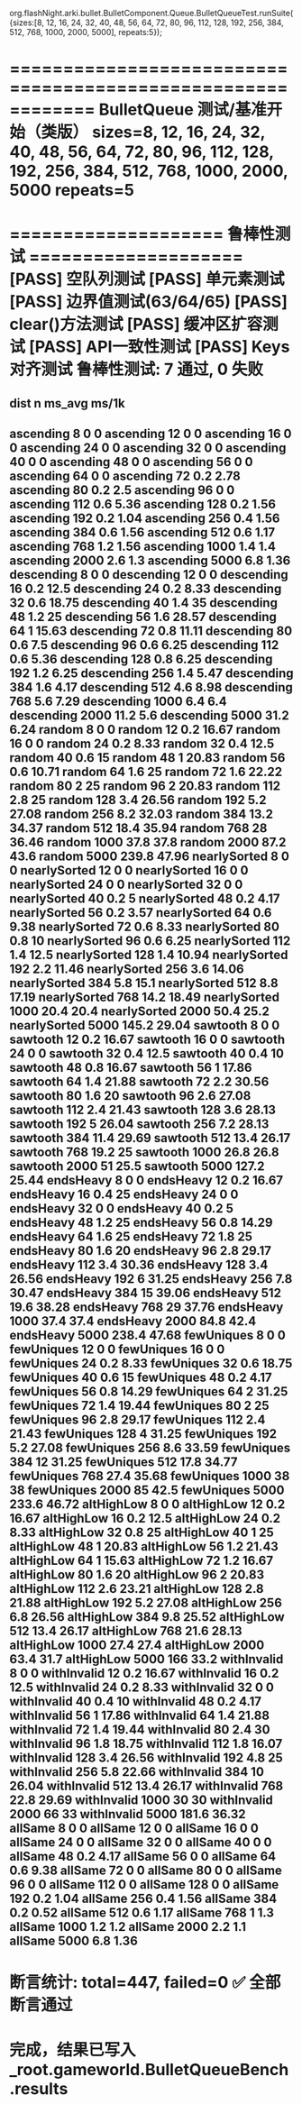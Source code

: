 ﻿org.flashNight.arki.bullet.BulletComponent.Queue.BulletQueueTest.runSuite({sizes:[8, 12, 16, 24, 32, 40, 48, 56, 64, 72, 80, 96, 112, 128, 192, 256, 384, 512, 768, 1000, 2000, 5000], repeats:5});

============================================================
 BulletQueue 测试/基准开始（类版）
 sizes=8, 12, 16, 24, 32, 40, 48, 56, 64, 72, 80, 96, 112, 128, 192, 256, 384, 512, 768, 1000, 2000, 5000  repeats=5
============================================================

==================== 鲁棒性测试 ====================
[PASS] 空队列测试
[PASS] 单元素测试
[PASS] 边界值测试(63/64/65)
[PASS] clear()方法测试
[PASS] 缓冲区扩容测试
[PASS] API一致性测试
[PASS] Keys对齐测试
鲁棒性测试: 7 通过, 0 失败
====================================================

dist          n      ms_avg    ms/1k
------------------------------------------------------------
ascending     8      0         0
ascending     12     0         0
ascending     16     0         0
ascending     24     0         0
ascending     32     0         0
ascending     40     0         0
ascending     48     0         0
ascending     56     0         0
ascending     64     0         0
ascending     72     0.2       2.78
ascending     80     0.2       2.5
ascending     96     0         0
ascending     112    0.6       5.36
ascending     128    0.2       1.56
ascending     192    0.2       1.04
ascending     256    0.4       1.56
ascending     384    0.6       1.56
ascending     512    0.6       1.17
ascending     768    1.2       1.56
ascending     1000   1.4       1.4
ascending     2000   2.6       1.3
ascending     5000   6.8       1.36
descending    8      0         0
descending    12     0         0
descending    16     0.2       12.5
descending    24     0.2       8.33
descending    32     0.6       18.75
descending    40     1.4       35
descending    48     1.2       25
descending    56     1.6       28.57
descending    64     1         15.63
descending    72     0.8       11.11
descending    80     0.6       7.5
descending    96     0.6       6.25
descending    112    0.6       5.36
descending    128    0.8       6.25
descending    192    1.2       6.25
descending    256    1.4       5.47
descending    384    1.6       4.17
descending    512    4.6       8.98
descending    768    5.6       7.29
descending    1000   6.4       6.4
descending    2000   11.2      5.6
descending    5000   31.2      6.24
random        8      0         0
random        12     0.2       16.67
random        16     0         0
random        24     0.2       8.33
random        32     0.4       12.5
random        40     0.6       15
random        48     1         20.83
random        56     0.6       10.71
random        64     1.6       25
random        72     1.6       22.22
random        80     2         25
random        96     2         20.83
random        112    2.8       25
random        128    3.4       26.56
random        192    5.2       27.08
random        256    8.2       32.03
random        384    13.2      34.37
random        512    18.4      35.94
random        768    28        36.46
random        1000   37.8      37.8
random        2000   87.2      43.6
random        5000   239.8     47.96
nearlySorted  8      0         0
nearlySorted  12     0         0
nearlySorted  16     0         0
nearlySorted  24     0         0
nearlySorted  32     0         0
nearlySorted  40     0.2       5
nearlySorted  48     0.2       4.17
nearlySorted  56     0.2       3.57
nearlySorted  64     0.6       9.38
nearlySorted  72     0.6       8.33
nearlySorted  80     0.8       10
nearlySorted  96     0.6       6.25
nearlySorted  112    1.4       12.5
nearlySorted  128    1.4       10.94
nearlySorted  192    2.2       11.46
nearlySorted  256    3.6       14.06
nearlySorted  384    5.8       15.1
nearlySorted  512    8.8       17.19
nearlySorted  768    14.2      18.49
nearlySorted  1000   20.4      20.4
nearlySorted  2000   50.4      25.2
nearlySorted  5000   145.2     29.04
sawtooth      8      0         0
sawtooth      12     0.2       16.67
sawtooth      16     0         0
sawtooth      24     0         0
sawtooth      32     0.4       12.5
sawtooth      40     0.4       10
sawtooth      48     0.8       16.67
sawtooth      56     1         17.86
sawtooth      64     1.4       21.88
sawtooth      72     2.2       30.56
sawtooth      80     1.6       20
sawtooth      96     2.6       27.08
sawtooth      112    2.4       21.43
sawtooth      128    3.6       28.13
sawtooth      192    5         26.04
sawtooth      256    7.2       28.13
sawtooth      384    11.4      29.69
sawtooth      512    13.4      26.17
sawtooth      768    19.2      25
sawtooth      1000   26.8      26.8
sawtooth      2000   51        25.5
sawtooth      5000   127.2     25.44
endsHeavy     8      0         0
endsHeavy     12     0.2       16.67
endsHeavy     16     0.4       25
endsHeavy     24     0         0
endsHeavy     32     0         0
endsHeavy     40     0.2       5
endsHeavy     48     1.2       25
endsHeavy     56     0.8       14.29
endsHeavy     64     1.6       25
endsHeavy     72     1.8       25
endsHeavy     80     1.6       20
endsHeavy     96     2.8       29.17
endsHeavy     112    3.4       30.36
endsHeavy     128    3.4       26.56
endsHeavy     192    6         31.25
endsHeavy     256    7.8       30.47
endsHeavy     384    15        39.06
endsHeavy     512    19.6      38.28
endsHeavy     768    29        37.76
endsHeavy     1000   37.4      37.4
endsHeavy     2000   84.8      42.4
endsHeavy     5000   238.4     47.68
fewUniques    8      0         0
fewUniques    12     0         0
fewUniques    16     0         0
fewUniques    24     0.2       8.33
fewUniques    32     0.6       18.75
fewUniques    40     0.6       15
fewUniques    48     0.2       4.17
fewUniques    56     0.8       14.29
fewUniques    64     2         31.25
fewUniques    72     1.4       19.44
fewUniques    80     2         25
fewUniques    96     2.8       29.17
fewUniques    112    2.4       21.43
fewUniques    128    4         31.25
fewUniques    192    5.2       27.08
fewUniques    256    8.6       33.59
fewUniques    384    12        31.25
fewUniques    512    17.8      34.77
fewUniques    768    27.4      35.68
fewUniques    1000   38        38
fewUniques    2000   85        42.5
fewUniques    5000   233.6     46.72
altHighLow    8      0         0
altHighLow    12     0.2       16.67
altHighLow    16     0.2       12.5
altHighLow    24     0.2       8.33
altHighLow    32     0.8       25
altHighLow    40     1         25
altHighLow    48     1         20.83
altHighLow    56     1.2       21.43
altHighLow    64     1         15.63
altHighLow    72     1.2       16.67
altHighLow    80     1.6       20
altHighLow    96     2         20.83
altHighLow    112    2.6       23.21
altHighLow    128    2.8       21.88
altHighLow    192    5.2       27.08
altHighLow    256    6.8       26.56
altHighLow    384    9.8       25.52
altHighLow    512    13.4      26.17
altHighLow    768    21.6      28.13
altHighLow    1000   27.4      27.4
altHighLow    2000   63.4      31.7
altHighLow    5000   166       33.2
withInvalid   8      0         0
withInvalid   12     0.2       16.67
withInvalid   16     0.2       12.5
withInvalid   24     0.2       8.33
withInvalid   32     0         0
withInvalid   40     0.4       10
withInvalid   48     0.2       4.17
withInvalid   56     1         17.86
withInvalid   64     1.4       21.88
withInvalid   72     1.4       19.44
withInvalid   80     2.4       30
withInvalid   96     1.8       18.75
withInvalid   112    1.8       16.07
withInvalid   128    3.4       26.56
withInvalid   192    4.8       25
withInvalid   256    5.8       22.66
withInvalid   384    10        26.04
withInvalid   512    13.4      26.17
withInvalid   768    22.8      29.69
withInvalid   1000   30        30
withInvalid   2000   66        33
withInvalid   5000   181.6     36.32
allSame       8      0         0
allSame       12     0         0
allSame       16     0         0
allSame       24     0         0
allSame       32     0         0
allSame       40     0         0
allSame       48     0.2       4.17
allSame       56     0         0
allSame       64     0.6       9.38
allSame       72     0         0
allSame       80     0         0
allSame       96     0         0
allSame       112    0         0
allSame       128    0         0
allSame       192    0.2       1.04
allSame       256    0.4       1.56
allSame       384    0.2       0.52
allSame       512    0.6       1.17
allSame       768    1         1.3
allSame       1000   1.2       1.2
allSame       2000   2.2       1.1
allSame       5000   6.8       1.36
------------------------------------------------------------
 断言统计: total=447, failed=0
 ✅ 全部断言通过
============================================================
 完成，结果已写入 _root.gameworld.BulletQueueBench.results
============================================================